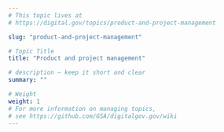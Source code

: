 ```yaml
---
# This topic lives at
# https://digital.gov/topics/product-and-project-management

slug: "product-and-project-management"

# Topic Title
title: "Product and project management"

# description — keep it short and clear
summary: ""

# Weight
weight: 1
# For more information on managing topics,
# see https://github.com/GSA/digitalgov.gov/wiki
---
```

